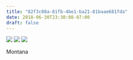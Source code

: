 ```yaml
---
title: "82f3c08a-81fb-4be1-ba21-81baae681fda"
date: 2018-06-30T23:38:08-07:00
draft: false
---
```


![](https://d17enza3bfujl8.cloudfront.net/DSCF0005.jpg)
![](https://d17enza3bfujl8.cloudfront.net/DSCF9982.jpg)
![](https://d17enza3bfujl8.cloudfront.net/DSCF0043.jpg)

Montana
